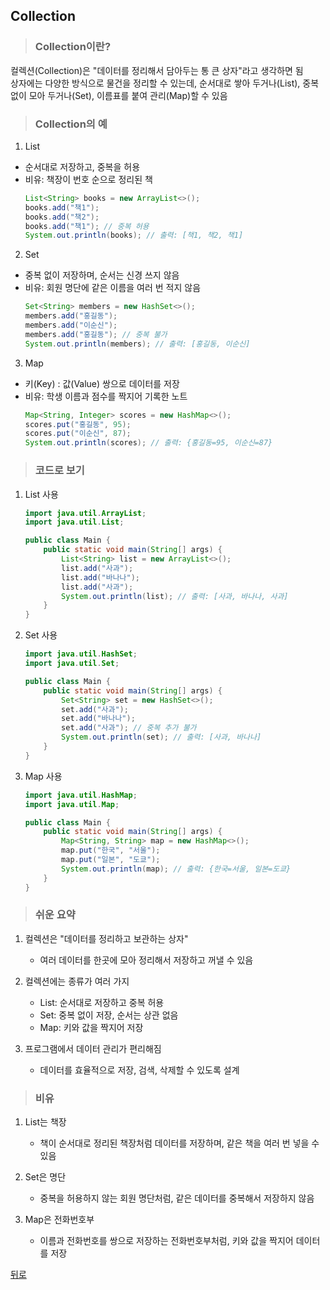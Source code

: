 ## Collection
> ### Collection이란?
컬렉션(Collection)은 "데이터를 정리해서 담아두는 통 큰 상자"라고 생각하면 됨</br>
상자에는 다양한 방식으로 물건을 정리할 수 있는데, 순서대로 쌓아 두거나(List), 중복 없이 모아 두거나(Set), 이름표를 붙여 관리(Map)할 수 있음

> ### Collection의 예
1. List
- 순서대로 저장하고, 중복을 허용
- 비유: 책장이 번호 순으로 정리된 책
    ```java
    List<String> books = new ArrayList<>();
    books.add("책1");
    books.add("책2");
    books.add("책1"); // 중복 허용
    System.out.println(books); // 출력: [책1, 책2, 책1]
    ```

2. Set
- 중복 없이 저장하며, 순서는 신경 쓰지 않음
- 비유: 회원 명단에 같은 이름을 여러 번 적지 않음
    ```java
    Set<String> members = new HashSet<>();
    members.add("홍길동");
    members.add("이순신");
    members.add("홍길동"); // 중복 불가
    System.out.println(members); // 출력: [홍길동, 이순신]
    ```

3. Map
- 키(Key) : 값(Value) 쌍으로 데이터를 저장
- 비유: 학생 이름과 점수를 짝지어 기록한 노트
    ```java
    Map<String, Integer> scores = new HashMap<>();
    scores.put("홍길동", 95);
    scores.put("이순신", 87);
    System.out.println(scores); // 출력: {홍길동=95, 이순신=87}
    ```

> ### 코드로 보기
1. List 사용
    ```java
    import java.util.ArrayList;
    import java.util.List;

    public class Main {
        public static void main(String[] args) {
            List<String> list = new ArrayList<>();
            list.add("사과");
            list.add("바나나");
            list.add("사과");
            System.out.println(list); // 출력: [사과, 바나나, 사과]
        }
    }
    ```

2. Set 사용
    ```java
    import java.util.HashSet;
    import java.util.Set;

    public class Main {
        public static void main(String[] args) {
            Set<String> set = new HashSet<>();
            set.add("사과");
            set.add("바나나");
            set.add("사과"); // 중복 추가 불가
            System.out.println(set); // 출력: [사과, 바나나]
        }
    }
    ```

3. Map 사용
    ```java
    import java.util.HashMap;
    import java.util.Map;

    public class Main {
        public static void main(String[] args) {
            Map<String, String> map = new HashMap<>();
            map.put("한국", "서울");
            map.put("일본", "도쿄");
            System.out.println(map); // 출력: {한국=서울, 일본=도쿄}
        }
    }
    ```

> ### 쉬운 요약
1. 컬렉션은 "데이터를 정리하고 보관하는 상자"
    - 여러 데이터를 한곳에 모아 정리해서 저장하고 꺼낼 수 있음

2. 컬렉션에는 종류가 여러 가지
    - List: 순서대로 저장하고 중복 허용
    - Set: 중복 없이 저장, 순서는 상관 없음
    - Map: 키와 값을 짝지어 저장

3. 프로그램에서 데이터 관리가 편리해짐
    - 데이터를 효율적으로 저장, 검색, 삭제할 수 있도록 설계

> ### 비유
1. List는 책장
    - 책이 순서대로 정리된 책장처럼 데이터를 저장하며, 같은 책을 여러 번 넣을 수 있음

2. Set은 명단
    - 중복을 허용하지 않는 회원 명단처럼, 같은 데이터를 중복해서 저장하지 않음

3. Map은 전화번호부
    - 이름과 전화번호를 쌍으로 저장하는 전화번호부처럼, 키와 값을 짝지어 데이터를 저장

[뒤로](java)